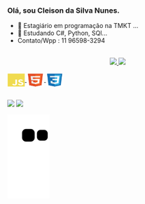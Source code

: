 ### Olá, sou Cleison da Silva Nunes.

- 🔭 Estagiário em programação na TMKT ...
- 🌱 Estudando C#, Python, SQl...
- Contato/Wpp : 11 96598-3294
<br>

<div align="center">
  <a href="https://github.com/cleisondev">
  <img height="180em" src="[![Anurag's GitHub stats](https://github-readme-stats.vercel.app/api?username=cleisondev)](https://github.com/cleisondev/github-readme-stats)"/>
  <img height="180em" src="https://github-readme-stats.vercel.app/api/top-langs/?username=cleisondev&layout=compact&langs_count=7&theme=dark"/>
</div>

<div style="display: inline_block"><br>
  <img align="center" alt="Cleison-Js" height="30" width="40" src="https://raw.githubusercontent.com/devicons/devicon/master/icons/javascript/javascript-plain.svg">
  <img align="center" alt="Cleison-HTML" height="30" width="40" src="https://raw.githubusercontent.com/devicons/devicon/master/icons/html5/html5-original.svg">
  <img align="center" alt="Cleison-CSS" height="30" width="40" src="https://raw.githubusercontent.com/devicons/devicon/master/icons/css3/css3-original.svg">
</div>

##
<div>
 <a href = "mailto:cleison.nunes20@gmail.com"><img src="https://img.shields.io/badge/-Gmail-%23333?style=for-the-badge&logo=gmail&logoColor=white" target="_blank"></a>
  <a href="https://www.linkedin.com/in/cleison-da-silva-nunes-0b5869154/" target="_blank"><img src="https://img.shields.io/badge/-LinkedIn-%230077B5?style=for-the-badge&logo=linkedin&logoColor=white" target="_blank"></a> 
  
  
  ![Snake animation](https://github.com/rafaballerini/rafaballerini/blob/output/github-contribution-grid-snake.svg)
  </div>
